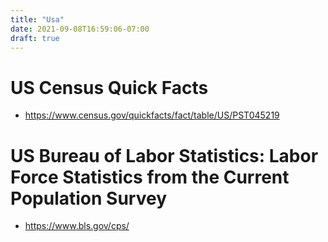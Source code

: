```yaml
---
title: "Usa"
date: 2021-09-08T16:59:06-07:00
draft: true
---
```


# US Census Quick Facts 

- https://www.census.gov/quickfacts/fact/table/US/PST045219 

# US Bureau of Labor Statistics: Labor Force Statistics from the Current Population Survey 

- https://www.bls.gov/cps/